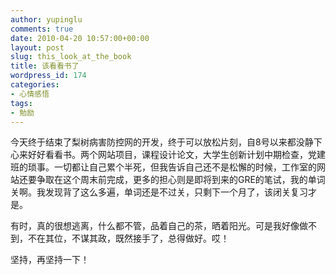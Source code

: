 ```yaml
---
author: yupinglu
comments: true
date: 2010-04-20 10:57:00+00:00
layout: post
slug: this_look_at_the_book
title: 该看看书了
wordpress_id: 174
categories:
- 心情感悟
tags:
- 勉励
---
```


今天终于结束了梨树病害防控网的开发，终于可以放松片刻，自8号以来都没静下心来好好看看书。两个网站项目，课程设计论文，大学生创新计划中期检查，党建班的琐事。一切都让自己累个半死，但我告诉自己还不是松懈的时候，工作室的网站还要争取在这个周末前完成，更多的担心则是即将到来的GRE的笔试，我的单词关啊。我发现背了这么多遍，单词还是不过关，只剩下一个月了，该闭关复习才是。

有时，真的很想逃离，什么都不管，品着自己的茶，晒着阳光。可是我好像做不到，不在其位，不谋其政，既然接手了，总得做好。哎！

坚持，再坚持一下！
